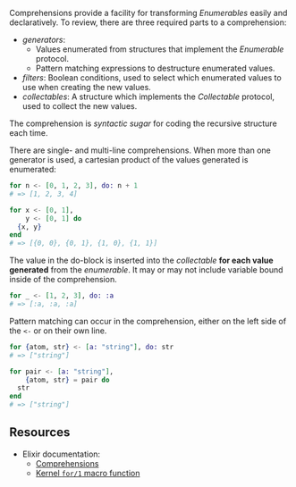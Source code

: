 Comprehensions provide a facility for transforming _Enumerables_ easily and declaratively. To review, there are three required parts to a comprehension:

- _generators_:
  - Values enumerated from structures that implement the _Enumerable_ protocol.
  - Pattern matching expressions to destructure enumerated values.
- _filters_: Boolean conditions, used to select which enumerated values to use when creating the new values.
- _collectables_: A structure which implements the _Collectable_ protocol, used to collect the new values.

The comprehension is _syntactic sugar_ for coding the recursive structure each time.

There are single- and multi-line comprehensions. When more than one generator is used, a cartesian product of the values generated is enumerated:

```elixir
for n <- [0, 1, 2, 3], do: n + 1
# => [1, 2, 3, 4]

for x <- [0, 1],
    y <- [0, 1] do
  {x, y}
end
# => [{0, 0}, {0, 1}, {1, 0}, {1, 1}]
```

The value in the do-block is inserted into the _collectable_ **for each value generated** from the _enumerable_. It may or may not include variable bound inside of the comprehension.

```elixir
for _ <- [1, 2, 3], do: :a
# => [:a, :a, :a]
```

Pattern matching can occur in the comprehension, either on the left side of the `<-` or on their own line.

```elixir
for {atom, str} <- [a: "string"], do: str
# => ["string"]

for pair <- [a: "string"],
    {atom, str} = pair do
  str
end
# => ["string"]
```

## Resources

- Elixir documentation:
  - [Comprehensions][elixir-comprehensions]
  - [Kernel `for/1` macro function][for]

[elixir-comprehensions]: https://elixir-lang.org/getting-started/comprehensions.html
[for]: https://hexdocs.pm/elixir/Kernel.SpecialForms.html#for/1
